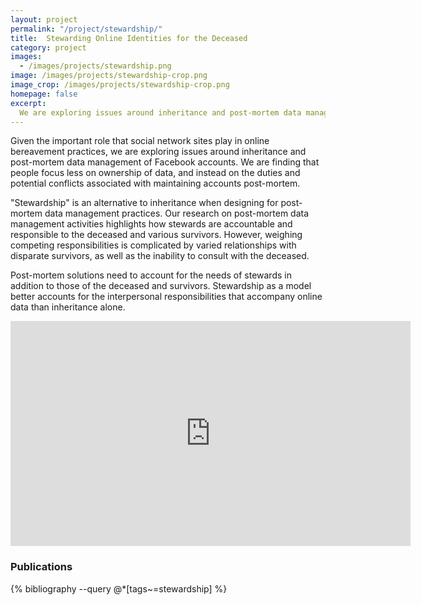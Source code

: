 ```yaml
---
layout: project
permalink: "/project/stewardship/"
title:  Stewarding Online Identities for the Deceased
category: project
images:
  - /images/projects/stewardship.png
image: /images/projects/stewardship-crop.png
image_crop: /images/projects/stewardship-crop.png
homepage: false
excerpt:
  We are exploring issues around inheritance and post-mortem data management of Facebook accounts. We are finding that people focus less on ownership of data, and instead on the duties and potential conflicts associated with maintaining accounts post-mortem. "Stewardship" is an alternative to inheritance when designing for post-mortem data management practices.
---
```


Given the important role that social network sites play in online bereavement practices, we are exploring issues around inheritance and post-mortem data management of Facebook accounts. We are finding that people focus less on ownership of data, and instead on the duties and potential conflicts associated with maintaining accounts post-mortem.

"Stewardship" is an alternative to inheritance when designing for post-mortem data management practices. Our research on post-mortem data management activities highlights how stewards are accountable and responsible to the deceased and various survivors. However, weighing competing responsibilities is complicated by varied relationships with disparate survivors, as well as the inability to consult with the deceased.

Post-mortem solutions need to account for the needs of stewards in addition to those of the deceased and survivors. Stewardship as a model better accounts for the interpersonal responsibilities that accompany online data than inheritance alone.

<iframe src="https://player.vimeo.com/video/87832501?color=ffffff" width="640" height="360" frameborder="0" webkitallowfullscreen mozallowfullscreen allowfullscreen></iframe>


### Publications
{% bibliography --query @*[tags~=stewardship] %}
